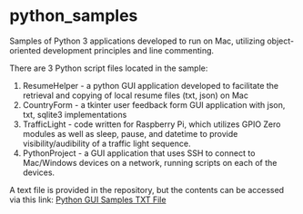 # python_samples
Samples of Python 3 applications developed to run on Mac, utilizing object-oriented development principles and line commenting. 

There are 3 Python script files located in the sample:
1. ResumeHelper - a python GUI application developed to facilitate the retrieval and copying of local resume files (txt, json) on Mac
2. CountryForm - a tkinter user feedback form GUI application with json, txt, sqlite3 implementations
3. TrafficLight - code written for Raspberry Pi, which utilizes GPIO Zero modules as well as sleep, pause, and datetime to provide visibility/audibility of a traffic light sequence.
4. PythonProject - a GUI application that uses SSH to connect to Mac/Windows devices on a network, running scripts on each of the devices. 

A text file is provided in the repository, but the contents can be accessed via this link:
<a href="https://github.com/ffm5113/python_samples/blob/main/Forrest_Moulin_Python_GUI_Samples.txt">Python GUI Samples TXT File</a>
